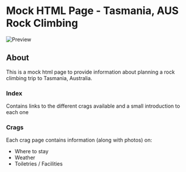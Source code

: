 # Mock HTML Page - Tasmania, AUS Rock Climbing

![Preview](https://user-images.githubusercontent.com/50352412/204477263-5a9dd17f-b045-4b0b-8516-fb07b9b45bf9.png)

## About
This is a mock html page to provide information about planning a rock climbing trip to Tasmania, Australia.

### Index
Contains links to the different crags available and a small introduction to each one

### Crags
Each crag page contains information (along with photos) on:
- Where to stay
- Weather
- Toiletries / Facilities
